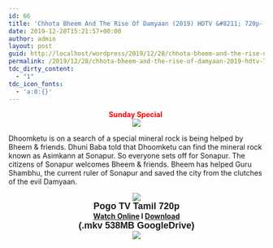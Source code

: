 ```yaml
---
id: 66
title: 'Chhota Bheem And The Rise Of Damyaan (2019) HDTV &#8211; 720p- Tamil Dubbed &#8211; x264 &#8211; 500MB'
date: 2019-12-28T15:21:57+00:00
author: admin
layout: post
guid: http://localhost/wordpress/2019/12/28/chhota-bheem-and-the-rise-of-damyaan-2019-hdtv-720p-tamil-dubbed-x264-500mb/
permalink: /2019/12/28/chhota-bheem-and-the-rise-of-damyaan-2019-hdtv-720p-tamil-dubbed-x264-500mb/
tdc_dirty_content:
  - "1"
tdc_icon_fonts:
  - 'a:0:{}'
---
```

<div dir="ltr" style="text-align: left;" trbidi="on">
  <div class="separator" style="clear: both; text-align: center;">
    <b><span style="color: red; font-family: "arial" , "helvetica" , sans-serif;">Sunday Special</span></b>&nbsp;
  </div>
  
  <div class="separator" style="clear: both; text-align: center;">
    <a href="https://1.bp.blogspot.com/-SGuDHuQnIG4/XgdxqSC75nI/AAAAAAAAA4o/TC6iWAvBhpcFhNkS2ZXduOBpInSJmUCuwCLcBGAsYHQ/s1600/damyaan-1.jpg" imageanchor="1" style="margin-left: 1em; margin-right: 1em;"><img border="0" data-original-height="800" data-original-width="1200" src="https://1.bp.blogspot.com/-SGuDHuQnIG4/XgdxqSC75nI/AAAAAAAAA4o/TC6iWAvBhpcFhNkS2ZXduOBpInSJmUCuwCLcBGAsYHQ/s1600/damyaan-1.jpg" /></a>
  </div>
  
  <p>
    Dhoomketu is on a search of a special mineral rock is being helped by Bheem & friends. Dhuni Baba told that Dhoomketu can find the mineral rock known as Asimkann at Sonapur. So everyone sets off for Sonapur. The citizens of Sonapur welcomes Bheem & friends. Bheem has helped Guru Shambhu, the current ruler of Sonapur and saved the city from the clutches of the evil Damyaan.
  </p>
  
  <div class="separator" style="clear: both; text-align: center;">
    <a href="https://1.bp.blogspot.com/-fai1ZuUwnbA/XIjy2aT4irI/AAAAAAAAANw/WFW0YRK47_8GLAt3pPBSzBk0GJA6Mk5fgCPcBGAYYCw/s1600/torrborder.gif" imageanchor="1" style="margin-left: 1em; margin-right: 1em;"><img border="0" data-original-height="3" data-original-width="500" src="https://1.bp.blogspot.com/-fai1ZuUwnbA/XIjy2aT4irI/AAAAAAAAANw/WFW0YRK47_8GLAt3pPBSzBk0GJA6Mk5fgCPcBGAYYCw/s1600/torrborder.gif" /></a>
  </div>
  
  <div class="separator" style="clear: both; text-align: center;">
    <b style="font-family: arial, helvetica, sans-serif; font-size: large;">Pogo TV Tamil 720p</b>
  </div>
  
  <div class="separator" style="clear: both; text-align: center;">
    <span style="font-family: "arial" , "helvetica" , sans-serif; font-size: large;"><b><a href="https://drive.google.com/file/d/14gu2wnAX2s03BVShb4CKhuHUN-SeryTV/view">Watch Online</a>&nbsp;I&nbsp;<a href="https://drive.google.com/file/d/14gu2wnAX2s03BVShb4CKhuHUN-SeryTV/view">Download</a></b></span>
  </div>
  
  <div class="separator" style="clear: both; text-align: center;">
    <b style="font-family: arial, helvetica, sans-serif; font-size: large;">(.mkv 538MB GoogleDrive)</b>
  </div>
  
  <div style="text-align: center;">
    <a href="https://1.bp.blogspot.com/-fai1ZuUwnbA/XIjy2aT4irI/AAAAAAAAANw/WFW0YRK47_8GLAt3pPBSzBk0GJA6Mk5fgCPcBGAYYCw/s1600/torrborder.gif" imageanchor="1" style="margin-left: 1em; margin-right: 1em;"><b><span style="font-family: "arial" , "helvetica" , sans-serif;"><img border="0" data-original-height="3" data-original-width="500" src="https://1.bp.blogspot.com/-fai1ZuUwnbA/XIjy2aT4irI/AAAAAAAAANw/WFW0YRK47_8GLAt3pPBSzBk0GJA6Mk5fgCPcBGAYYCw/s1600/torrborder.gif" /></span></b></a></p>
  </div>
</div>